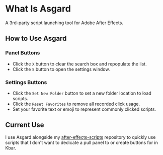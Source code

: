 # What Is Asgard
A 3rd-party script launching tool for Adobe After Effects.

## How to Use Asgard

### Panel Buttons

* Click the `X` button to clear the search box and repopulate the list.
* Click the `S` button to open the settings window.

### Settings Buttons

* Click the `Set New Folder` button to set a new folder location to load scripts.
* Click the `Reset Favorites` to remove all recorded click usage.
* Set your favorite text or emoji to represent commonly clicked scripts.

## Current Use

I use Asgard alongside my [after-effects-scripts](https://github.com/kyletmartinez/after-effects-scripts) repository to quickly use scripts that I don't want to dedicate a pull panel to or create buttons for in Kbar.